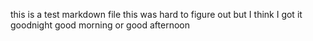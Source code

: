 this is a test markdown file
this was hard to figure out but I think I got it
goodnight good morning or good afternoon
